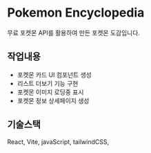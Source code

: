 # Pokemon Encyclopedia

무료 포켓몬 API를 활용하여 만든 포켓몬 도감입니다.

## 작업내용

- 포켓몬 카드 UI 컴포넌트 생성
- 리스트 더보기 기능 구현
- 포켓몬 이미지 로딩중 표시
- 포켓몬 정보 상세페이지 생성

## 기술스택

React, Vite, javaScript, tailwindCSS,
